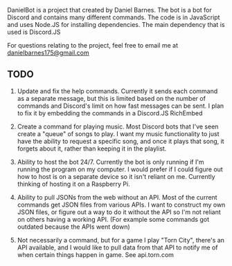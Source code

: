 DanielBot is a project that created by Daniel Barnes. The bot is a bot for Discord and contains many different commands. The code is in JavaScript and uses Node.JS for installing dependencies. The main dependency that is used is Discord.JS

For questions relating to the project, feel free to email me at danielbarnes175@gmail.com

TODO
-------------------------------------------------------------------------------------------------------
1. Update and fix the help commands. Currently it sends each command as a separate message, but this is limited based on the number of commands and Discord's limit on how fast messages can be sent. I plan to fix it by embedding the commands in a Discord.JS RichEmbed

2. Create a command for playing music. Most Discord bots that I've seen create a "queue" of songs to play. I want my music functionality to just have the ability to request a specific song, and once it plays that song, it forgets about it, rather than keeping it in the playlist.

3. Ability to host the bot 24/7. Currently the bot is only running if I'm running the program on my computer. I would prefer if I could figure out how to host is on a separate device so it isn't reliant on me. Currently thinking of hosting it on a Raspberry Pi.

4. Ability to pull JSONs from the web without an API. Most of the current commands get JSON files from various APIs. I want to construct my own JSON files, or figure out a way to do it without the API so I'm not reliant on others having a working API. (For example some commands got outdated because the APIs went down)

5. Not necessarily a command, but for a game I play "Torn City", there's an API available, and I would like to pull data from that API to notify me of when certain things happen in game. See api.torn.com